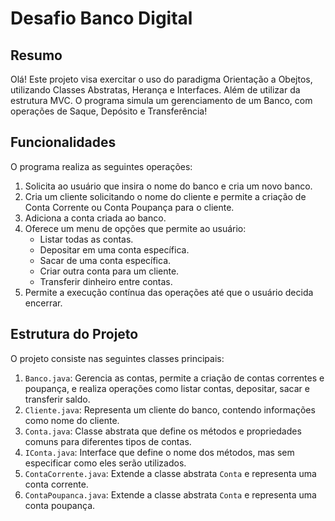 # Desafio Banco Digital

## Resumo

Olá! Este projeto visa exercitar o uso do paradigma Orientação a Obejtos, utilizando Classes Abstratas, Herança e Interfaces. Além de utilizar da estrutura MVC. O programa simula um gerenciamento de um Banco, com operações de Saque, Depósito e Transferência!

## Funcionalidades

O programa realiza as seguintes operações:

1. Solicita ao usuário que insira o nome do banco e cria um novo banco.
2. Cria um cliente solicitando o nome do cliente e permite a criação de Conta Corrente ou Conta Poupança para o cliente.
3. Adiciona a conta criada ao banco.
4. Oferece um menu de opções que permite ao usuário:
    - Listar todas as contas.
    - Depositar em uma conta específica.
    - Sacar de uma conta específica.
    - Criar outra conta para um cliente.
    - Transferir dinheiro entre contas.
5. Permite a execução contínua das operações até que o usuário decida encerrar.

## Estrutura do Projeto

O projeto consiste nas seguintes classes principais:

1. `Banco.java`: Gerencia as contas, permite a criação de contas correntes e poupança, e realiza operações como listar contas, depositar, sacar e transferir saldo.
2. `Cliente.java`: Representa um cliente do banco, contendo informações como nome do cliente.
3. `Conta.java`: Classe abstrata que define os métodos e propriedades comuns para diferentes tipos de contas.
4. `IConta.java`: Interface que define o nome dos métodos, mas sem especificar como eles serão utilizados.
5. `ContaCorrente.java`: Extende a classe abstrata `Conta` e representa uma conta corrente.
6. `ContaPoupanca.java`: Extende a classe abstrata `Conta` e representa uma conta poupança.
